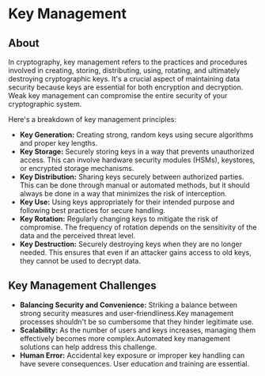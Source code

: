 # Key Management

## About

In cryptography, key management refers to the practices and procedures involved in creating, storing, distributing, using, rotating, and ultimately destroying cryptographic keys. It's a crucial aspect of maintaining data security because keys are essential for both encryption and decryption. Weak key management can compromise the entire security of your cryptographic system.

Here's a breakdown of key management principles:

* **Key Generation:** Creating strong, random keys using secure algorithms and proper key lengths.
* **Key Storage:** Securely storing keys in a way that prevents unauthorized access. This can involve hardware security modules (HSMs), keystores, or encrypted storage mechanisms.
* **Key Distribution:** Sharing keys securely between authorized parties. This can be done through manual or automated methods, but it should always be done in a way that minimizes the risk of interception.
* **Key Use:** Using keys appropriately for their intended purpose and following best practices for secure handling.
* **Key Rotation:** Regularly changing keys to mitigate the risk of compromise. The frequency of rotation depends on the sensitivity of the data and the perceived threat level.
* **Key Destruction:** Securely destroying keys when they are no longer needed. This ensures that even if an attacker gains access to old keys, they cannot be used to decrypt data.

## **Key Management Challenges**

* **Balancing Security and Convenience:** Striking a balance between strong security measures and user-friendliness.Key management processes shouldn't be so cumbersome that they hinder legitimate use.
* **Scalability:** As the number of users and keys increases, managing them effectively becomes more complex.Automated key management solutions can help address this challenge.
* **Human Error:** Accidental key exposure or improper key handling can have severe consequences. User education and training are essential.
